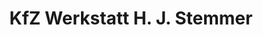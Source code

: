 ---
title: "KfZ Werkstatt H. J. Stemmer"
url: /duesseldorf/kfz-werkstatt-h-j-stemmer/
shop: Autowerkstatt
---